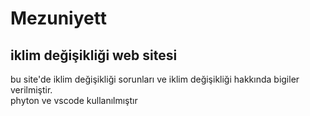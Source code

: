 # Mezuniyett

## iklim değişikliği web sitesi
bu site'de iklim değişikliği sorunları ve iklim değişikliği hakkında bigiler verilmiştir.  
phyton ve vscode kullanılmıştır
